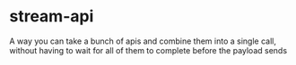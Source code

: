 # stream-api
A way you can take a bunch of apis and combine them into a single call, without having to wait for all of them to complete before the payload sends

